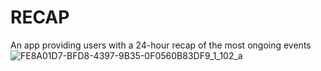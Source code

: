 # RECAP
An app providing users with a 24-hour recap of the most ongoing events
![FE8A01D7-BFD8-4397-9B35-0F0560B83DF9_1_102_a](https://user-images.githubusercontent.com/85306363/195197643-108baa65-3583-45c6-81c8-fee97958d591.jpeg)
